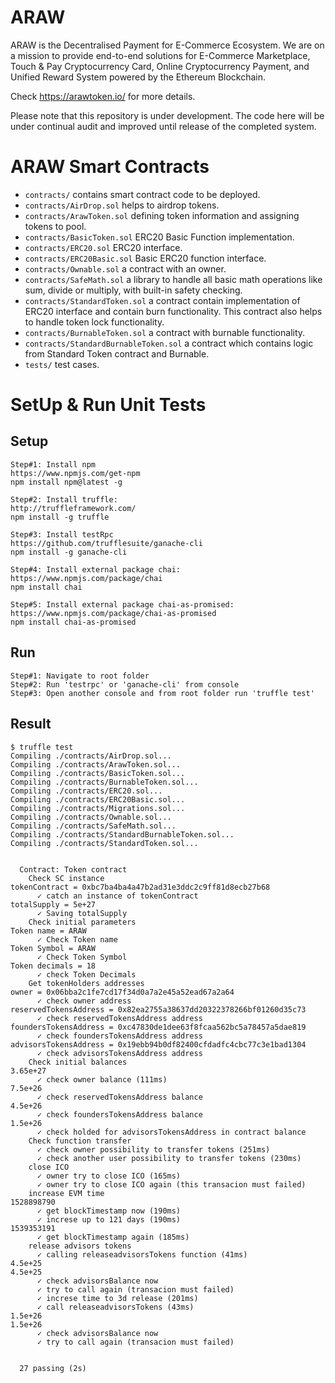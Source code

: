 # ARAW 

ARAW is the Decentralised Payment for E-Commerce Ecosystem.
We are on a mission to provide end-to-end solutions for E-Commerce Marketplace, Touch & Pay Cryptocurrency Card, Online Cryptocurrency Payment, and Unified Reward System powered by the Ethereum Blockchain.

Check https://arawtoken.io/ for more details.

Please note that this repository is under development. The code here will be under continual audit and improved until release of the completed system.

# ARAW Smart Contracts

* `contracts/` contains smart contract code to be deployed.
* `contracts/AirDrop.sol`  helps to airdrop tokens.
* `contracts/ArawToken.sol`  defining token information and assigning tokens to pool.
* `contracts/BasicToken.sol` ERC20 Basic Function implementation.
* `contracts/ERC20.sol` ERC20 interface.
* `contracts/ERC20Basic.sol` Basic ERC20 function interface.
* `contracts/Ownable.sol` a contract with an owner.
* `contracts/SafeMath.sol` a library to handle all basic math operations like sum, divide or multiply, with built-in safety checking.
* `contracts/StandardToken.sol` a contract contain implementation of ERC20 interface and contain burn functionality. This contract also helps to handle token lock functionality.
* `contracts/BurnableToken.sol` a contract with burnable functionality.
* `contracts/StandardBurnableToken.sol` a contract which contains logic from Standard Token contract and Burnable. 
* `tests/` test cases.

# SetUp & Run Unit Tests

## Setup 
```
Step#1: Install npm
https://www.npmjs.com/get-npm
npm install npm@latest -g

Step#2: Install truffle:
http://truffleframework.com/
npm install -g truffle

Step#3: Install testRpc
https://github.com/trufflesuite/ganache-cli
npm install -g ganache-cli

Step#4: Install external package chai:
https://www.npmjs.com/package/chai
npm install chai

Step#5: Install external package chai-as-promised:
https://www.npmjs.com/package/chai-as-promised
npm install chai-as-promised
```
## Run

```
Step#1: Navigate to root folder
Step#2: Run 'testrpc' or 'ganache-cli' from console
Step#3: Open another console and from root folder run 'truffle test'
```

## Result

```
$ truffle test
Compiling ./contracts/AirDrop.sol...
Compiling ./contracts/ArawToken.sol...
Compiling ./contracts/BasicToken.sol...
Compiling ./contracts/BurnableToken.sol...
Compiling ./contracts/ERC20.sol...
Compiling ./contracts/ERC20Basic.sol...
Compiling ./contracts/Migrations.sol...
Compiling ./contracts/Ownable.sol...
Compiling ./contracts/SafeMath.sol...
Compiling ./contracts/StandardBurnableToken.sol...
Compiling ./contracts/StandardToken.sol...


  Contract: Token contract
    Check SC instance
tokenContract = 0xbc7ba4ba4a47b2ad31e3ddc2c9ff81d8ecb27b68
      ✓ catch an instance of tokenContract
totalSupply = 5e+27
      ✓ Saving totalSupply
    Check initial parameters
Token name = ARAW
      ✓ Check Token name
Token Symbol = ARAW
      ✓ Check Token Symbol
Token decimals = 18
      ✓ check Token Decimals
    Get tokenHolders addresses
owner = 0x06bba2c1fe7cd17f34d0a7a2e45a52ead67a2a64
      ✓ check owner address
reservedTokensAddress = 0x82ea2755a38637dd20322378266bf01260d35c73
      ✓ check reservedTokensAddress address
foundersTokensAddress = 0xc47830de1dee63f8fcaa562bc5a78457a5dae819
      ✓ check foundersTokensAddress address
advisorsTokensAddress = 0x19ebb94b0df82400cfdadfc4cbc77c3e1bad1304
      ✓ check advisorsTokensAddress address
    Check initial balances
3.65e+27
      ✓ check owner balance (111ms)
7.5e+26
      ✓ check reservedTokensAddress balance
4.5e+26
      ✓ check foundersTokensAddress balance
1.5e+26
      ✓ check holded for advisorsTokensAddress in contract balance
    Check function transfer
      ✓ check owner possibility to transfer tokens (251ms)
      ✓ check another user possibility to transfer tokens (230ms)
    close ICO
      ✓ owner try to close ICO (165ms)
      ✓ owner try to close ICO again (this transacion must failed)
    increase EVM time
1528898790
      ✓ get blockTimestamp now (190ms)
      ✓ increse up to 121 days (190ms)
1539353191
      ✓ get blockTimestamp again (185ms)
    release advisors tokens
      ✓ calling releaseadvisorsTokens function (41ms)
4.5e+25
4.5e+25
      ✓ check advisorsBalance now
      ✓ try to call again (transacion must failed)
      ✓ increse time to 3d release (201ms)
      ✓ call releaseadvisorsTokens (43ms)
1.5e+26
1.5e+26
      ✓ check advisorsBalance now
      ✓ try to call again (transacion must failed)


  27 passing (2s)
```


